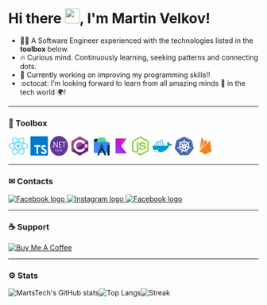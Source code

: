 # Hi there <img src="https://raw.githubusercontent.com/MartinHeinz/MartinHeinz/master/wave.gif" width="30px" height="30px"/>, I'm Martin Velkov!

- 👨‍💻 A Software Engineer experienced with the technologies listed in the **toolbox** below. 
- 🔥 Curious mind. Continuously learning, seeking patterns and connecting dots.
- 🔭 Currently working on improving my programming skills!! 
- :octocat: I’m looking forward to learn from all amazing minds 🧠 in the tech world 🌍!


---

### 🧰 Toolbox

<img
  src="https://raw.githubusercontent.com/devicons/devicon/1119b9f84c0290e0f0b38982099a2bd027a48bf1/icons/react/react-original.svg"
  alt="React.Js logo"
  width="40px"
  height="40px"
  />
<img
  src="https://github.com/devicons/devicon/blob/master/icons/typescript/typescript-original.svg"
  alt="Typescript logo"
  width="36px"
  height="40px"
/>
<img
  src="https://github.com/devicons/devicon/blob/master/icons/dotnetcore/dotnetcore-original.svg"
  alt="Dot-Net logo"
  width="36px"
  height="40px"
/>
<img
  src="https://github.com/devicons/devicon/blob/master/icons/csharp/csharp-original.svg"
  alt="Cshard logo"
  width="40px"
  height="40px"
/>
<img
  src="https://raw.githubusercontent.com/devicons/devicon/1119b9f84c0290e0f0b38982099a2bd027a48bf1/icons/androidstudio/androidstudio-original.svg"
  alt="Android Studio logo"
  width="40px"
  height="40px"
/>
<img
  src="https://raw.githubusercontent.com/devicons/devicon/1119b9f84c0290e0f0b38982099a2bd027a48bf1/icons/kotlin/kotlin-original.svg"
  alt="Kotlin logo"
  width="30px"
  height="40px"
/>
<img
  src="https://raw.githubusercontent.com/devicons/devicon/1119b9f84c0290e0f0b38982099a2bd027a48bf1/icons/nodejs/nodejs-original.svg"
  alt="NodeJs logo"
  width="40px"
  height="40px"
/>
<img
  src="https://raw.githubusercontent.com/devicons/devicon/1119b9f84c0290e0f0b38982099a2bd027a48bf1/icons/docker/docker-plain.svg"
  alt="Docker logo"
  width="40px"
  height="40px"
/>
<img
  src="https://github.com/devicons/devicon/blob/master/icons/kubernetes/kubernetes-plain.svg"
  alt="Kubernetes logo"
  width="40px"
  height="40px"
/>
<img
  src="https://raw.githubusercontent.com/devicons/devicon/1119b9f84c0290e0f0b38982099a2bd027a48bf1/icons/firebase/firebase-plain.svg"
  alt="Firebase logo"
  width="40px"
  height="40px"
/>


---
### ✉ Contacts

<a href="https://www.linkedin.com/in/martin-velkov-228aa91a8/" target="_blank">
  <img
    src="https://cdn.worldvectorlogo.com/logos/linkedin-icon-2.svg"
    alt="Facebook logo"
    width="40px"
    height="40px"
  />
</a>
<a href="https://www.instagram.com/martstech/" target="_blank">
  <img
    src="https://cdn.worldvectorlogo.com/logos/instagram-2-1.svg"
    alt="Instagram logo"
    width="40px"
    height="40px"
  />
</a>
<a href="https://www.facebook.com/martstech/" target="_blank">
  <img
    src="https://cdn.worldvectorlogo.com/logos/facebook-3-2.svg"
    alt="Facebook logo"
    width="40px"
    height="40px"
  />
</a>

---

### ☕ Support

<a href="https://www.buymeacoffee.com/martstech" target="_blank">
  <img src="https://cdn.buymeacoffee.com/buttons/v2/default-yellow.png" alt="Buy Me A Coffee" height="60px" width="217px" />
</a>

---

### ⚙ Stats
![MartsTech's GitHub stats](https://github-readme-stats.vercel.app/api?username=MartsTech&show_icons=true&theme=react)![Top Langs](https://github-readme-stats.vercel.app/api/top-langs/?username=MartsTech&layout=compact&theme=react)![Streak](https://github-readme-streak-stats.herokuapp.com/?user=MartsTech&theme=react)
